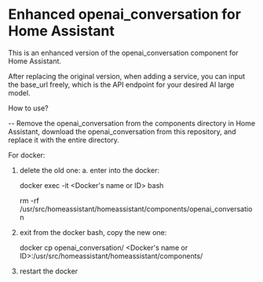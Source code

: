 # Enhanced openai_conversation for Home Assistant
This is an enhanced version of the openai_conversation component for Home Assistant. 

After replacing the original version, when adding a service, you can input the base_url freely, which is the API endpoint for your desired AI large model.



How to use?

-- Remove the openai_conversation from the components directory in Home Assistant, download the openai_conversation from this repository, and replace it with the entire directory.

For docker:
1. delete the old one:
   a. enter into the docker:

   docker exec -it <Docker's name or ID> bash
   
   rm  -rf /usr/src/homeassistant/homeassistant/components/openai_conversation


3. exit from the docker bash, copy the new one:
   
   docker cp openai_conversation/ <Docker's name or ID>:/usr/src/homeassistant/homeassistant/components/


4. restart the docker
